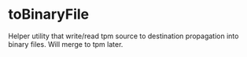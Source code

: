 # toBinaryFile
Helper utility that write/read tpm source to destination propagation into binary files. Will merge to tpm later.
